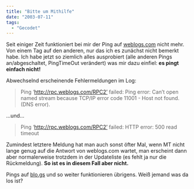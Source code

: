 ```yaml
---
title: "Bitte um Mithilfe"
date: "2003-07-11"
tags:
  - "Gecodet"
---
```


Seit einiger Zeit funktioniert bei mir der Ping auf [weblogs.com](http://www.weblogs.com) nicht mehr. Von einem Tag auf den anderen, nur das ich es zunächst nicht bemerkt habe. Ich habe jetzt so ziemlich alles ausprobiert (alle anderen Pings an/abgeschaltet, PingTimeOut verändert) was mir dazu einfiel: **es pingt einfach nicht!**

Abwechselnd erscheinende Fehlermeldungen im Log:

> Ping ‘http://rpc.weblogs.com/RPC2’ failed: Ping error: Can’t open named stream because TCP/IP error code 11001 - Host not found. (DNS error).

…und…

> Ping ‘http://rpc.weblogs.com/RPC2’ failed: HTTP error: 500 read timeout

Zumindest letztere Meldung hat man auch sonst öfter Mal, wenn MT nicht lange genug auf die Antwort von weblogs.com wartet, man erscheint dann aber normalerweise trotzdem in der Updateliste (es fehlt ja nur die Rückmeldung). **So ist es in diesem Fall aber nicht.**

Pings auf [blo.gs](http://blo.gs) und so weiter funktionieren übrigens. Weiß jemand was da los ist?
